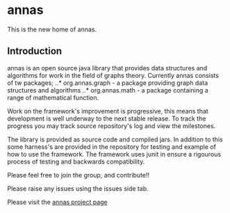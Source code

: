 # annas

This is the new home of annas.

## Introduction

annas is an open source java library that provides data structures and algorithms for work in the field of graphs theory. Currently annas consists of tw packages;
..* org.annas.graph - a package providing graph data structures and algorithms
..* org.annas.math - a package containing a range of mathematical function.

Work on the framework's improvement is progressive, this means that development is well underway to the next stable release. To track the progress you may track source repository's log and view the milestones.

The library is provided as source code and compiled jars. In addition to this some harness's are provided in the repository for testing and example of how to use the framework. The framework uses junit in ensure a rigourous process of testing and backwards compatibility.

Please feel free to join the group, and contribute!!

Please raise any issues using the issues side tab.

Please visit the [annas project page](https://gt4j.github.io/annas)
